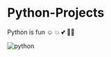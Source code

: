 # Python-Projects
Python is fun :relaxed:  :boom:  :two_hearts:  	:technologist:

![python](https://user-images.githubusercontent.com/66995746/120110943-60972600-c18d-11eb-9168-c81f4c34f054.jpg)
